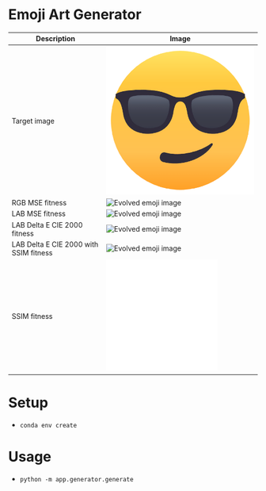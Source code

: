 # Emoji Art Generator

| Description | Image |
| ----------- | ----- |
| Target image | ![Target image](data/target_images/sunglasses.png) |
| RGB MSE fitness | ![Evolved emoji image](demo/rgb_mse.gif) |
| LAB MSE fitness | ![Evolved emoji image](demo/lab_mse.gif) |
| LAB Delta E CIE 2000 fitness | ![Evolved emoji image](demo/lab_delta_e.gif) |
| LAB Delta E CIE 2000 with SSIM fitness | ![Evolved emoji image](demo/lab_delta_e_ssim.gif) |
| SSIM fitness | ![Evolved emoji image](demo/ssim.gif) |

# Setup

* `conda env create`

# Usage

* `python -m app.generator.generate`
